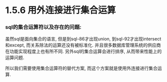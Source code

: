 # 1.5.6 用外连接进行集合运算

### sql的集合运算符以及存在的问题:
虽然sql是面向集合的语言, 但是到sql-86才出现union, 到sql-92才出现intersect和except, 而关系除法的运算还没有被标准化.
并且很多数据库管理系统的供应商在功能实现程度上也有所不同.
另外sql的集合运算会进行排序, 从而带来性能上的运算问题.

所以我们需要使用集合运算符的替代方案, 而这个方案就是使用外连接进行集合运算.

